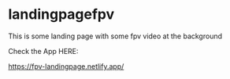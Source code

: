 # landingpagefpv
This is some landing page with some fpv video at the background

Check the App HERE:

https://fpv-landingpage.netlify.app/
